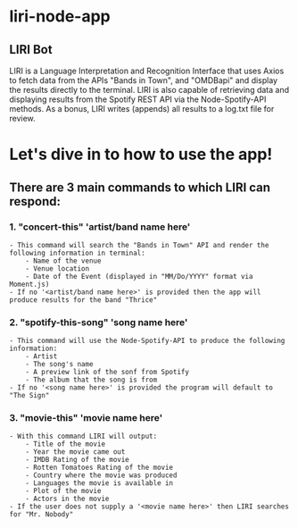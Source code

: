 # liri-node-app
## LIRI Bot

LIRI is a Language Interpretation and Recognition Interface that uses Axios to fetch data from the APIs "Bands in Town", and "OMDBapi" and display the results directly to the terminal.  LIRI is also capable of retrieving data and displaying results from the Spotify REST API via the Node-Spotify-API methods.
As a bonus, LIRI writes (appends) all results to a log.txt file for review.

# Let's dive in to how to use the app!

## There are 3 main commands to which LIRI can respond:

### 1. "concert-this" 'artist/band name here'
    - This command will search the "Bands in Town" API and render the following information in terminal:
        - Name of the venue
        - Venue location
        - Date of the Event (displayed in "MM/Do/YYYY" format via Moment.js)
    - If no '<artist/band name here>' is provided then the app will produce results for the band "Thrice"

### 2. "spotify-this-song" 'song name here'
    - This command will use the Node-Spotify-API to produce the following information:
        - Artist
        - The song's name
        - A preview link of the sonf from Spotify
        - The album that the song is from
    - If no '<song name here>' is provided the program will default to "The Sign"

### 3. "movie-this" 'movie name here'
    - With this command LIRI will output:
        - Title of the movie
        - Year the movie came out
        - IMDB Rating of the movie
        - Rotten Tomatoes Rating of the movie
        - Country where the movie was produced
        - Languages the movie is available in
        - Plot of the movie
        - Actors in the movie
    - If the user does not supply a '<movie name here>' then LIRI searches for "Mr. Nobody"


        